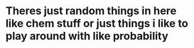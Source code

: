 # Theres just random things in here like chem stuff or just things i like to play around with like probability


